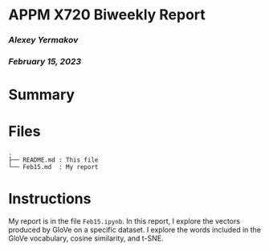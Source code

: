 # APPM X720 Biweekly Report
### *Alexey Yermakov*
### *February 15, 2023*

# Summary

# Files

```text
.
├── README.md : This file
└── Feb15.md  : My report
```

# Instructions
My report is in the file `Feb15.ipynb`. In this report, I explore the vectors produced by GloVe on a specific dataset. I explore the words included in the GloVe vocabulary, cosine similarity, and t-SNE.
